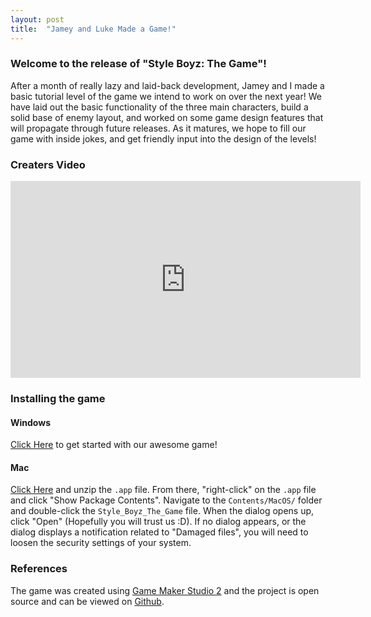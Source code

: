 ```yaml
---
layout: post
title:  "Jamey and Luke Made a Game!"
---
```

### Welcome to the release of "Style Boyz: The Game"!

After a month of really lazy and laid-back development, Jamey and I made
a basic tutorial level of the game we intend to work on over the next year!
We have laid out the basic functionality of the three main characters, build
a solid base of enemy layout, and worked on some game design features that will
propagate through future releases. As it matures, we hope to fill our game with
inside jokes, and get friendly input into the design of the levels!

### Creaters Video

<iframe width="560" height="315" src="https://www.youtube.com/embed/6pyqKvy5KPA" frameborder="0" gesture="media" allow="encrypted-media" allowfullscreen></iframe>

### Installing the game

#### Windows

[Click Here](https://github.com/Jameywags/style_boyz_the_game/releases/download/0.0.1/StyleBoyzTheGame.exe)
to get started with our awesome game!

#### Mac

[Click Here](https://github.com/Jameywags/style_boyz_the_game/releases/download/0.0.1/StyleBoyzTheGame.app.zip)
and unzip the `.app` file. From there, "right-click" on the `.app` file and click "Show Package Contents".
Navigate to the `Contents/MacOS/` folder and double-click the `Style_Boyz_The_Game` file. When the dialog opens
up, click "Open" (Hopefully you will trust us :D). If no dialog appears, or the dialog displays a notification
related to "Damaged files", you will need to loosen the security settings of your system.

### References
The game was created using [Game Maker Studio 2](https://www.yoyogames.com/) and 
the project is open source and can be viewed on
[Github](https://github.com/Jameywags/style_boyz_the_game).

